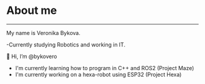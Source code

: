 # About me
---
My name is Veronika Bykova.

-Currently studying Robotics and working in IT.

👋 Hi, I’m @bykovero
- I'm currently learning how to program in C++ and ROS2 (Project Maze)
- I'm currently working on a hexa-robot using ESP32 (Project Hexa)

<!---
bykovero/bykovero is a ✨ special ✨ repository because its `README.md` (this file) appears on your GitHub profile.
You can click the Preview link to take a look at your changes.
--->
